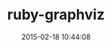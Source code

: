 ---
layout: post
title:  "ruby-graphviz"
repo:   "glejeune/Ruby-Graphviz"
date:   2015-02-18 10:44:08
gemurl: http://github.com/glejeune/Ruby-Graphviz
---